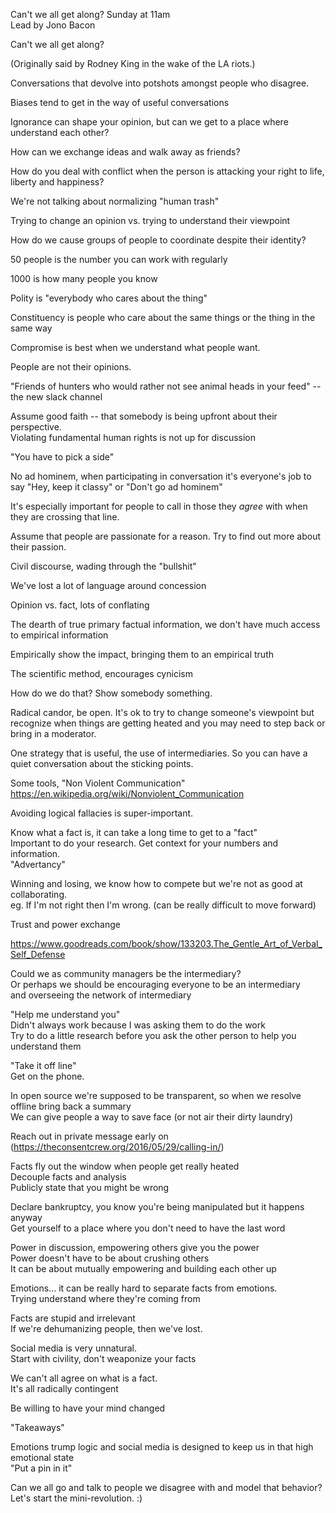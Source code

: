 Can't we all get along? Sunday at 11am  
Lead by Jono Bacon  

Can't we all get along?  

(Originally said by Rodney King in the wake of the LA riots.)  

Conversations that devolve into potshots amongst people who disagree.   

Biases tend to get in the way of useful conversations  

Ignorance can shape your opinion, but can we get to a place where understand each other?  

How can we exchange ideas and walk away as friends?  

How do you deal with conflict when the person is attacking your right to life, liberty and happiness?  

We're not talking about normalizing "human trash"   

Trying to change an opinion vs. trying to understand their viewpoint  

How do we cause groups of people to coordinate despite their identity?   

50 people is the number you can work with regularly  

1000 is how many people you know  

Polity is "everybody who cares about the thing"  

Constituency is people who care about the same things or the thing in the same way  

Compromise is best when we understand what people want.   

People are not their opinions.  

"Friends of hunters who would rather not see animal heads in your feed" --the new slack channel  

Assume good faith -- that somebody is being upfront about their perspective.   
Violating fundamental human rights is not up for discussion   

"You have to pick a side"   

No ad hominem, when participating in conversation it's everyone's job to say "Hey, keep it classy" or "Don't go ad hominem"  

It's especially important for people to call in those they *agree* with when they are crossing that line.  

Assume that people are passionate for a reason. Try to find out more about their passion.  

Civil discourse, wading through the "bullshit"  

We've lost a lot of language around concession  

Opinion vs. fact, lots of conflating  

The dearth of true primary factual information, we don't have much access to empirical information  

Empirically show the impact, bringing them to an empirical truth  

The scientific method, encourages cynicism  

How do we do that? Show somebody something.   
 
Radical candor, be open. It's ok to try to change someone's viewpoint but recognize when things are getting heated and you may need to step back or bring in a moderator.   

One strategy that is useful, the use of intermediaries. So you can have a quiet conversation about the sticking points.  

Some tools, "Non Violent Communication" https://en.wikipedia.org/wiki/Nonviolent_Communication  

Avoiding logical fallacies is super-important.  

Know what a fact is, it can take a long time to get to a "fact"  
Important to do your research. Get context for your numbers and information.  
"Advertancy"  

Winning and losing, we know how to compete but we're not as good at collaborating.  
eg. If I'm not right then I'm wrong. (can be really difficult to move forward)  

Trust and power exchange  

https://www.goodreads.com/book/show/133203.The_Gentle_Art_of_Verbal_Self_Defense  

Could we as community managers be the intermediary?  
Or perhaps we should be encouraging everyone to be an intermediary  
and overseeing the network of intermediary  

"Help me understand you"  
Didn't always work because I was asking them to do the work  
Try to do a little research before you ask the other person to help you understand them  

"Take it off line"  
Get on the phone.   

In open source we're supposed to be transparent, so when we resolve offline bring back a summary  
We can give people a way to save face (or not air their dirty laundry)  

Reach out in private message early on  
(https://theconsentcrew.org/2016/05/29/calling-in/)  

Facts fly out the window when people get really heated  
Decouple facts and analysis  
Publicly state that you might be wrong  

Declare bankruptcy, you know you're being manipulated but it happens anyway  
Get yourself to a place where you don't need to have the last word  

Power in discussion, empowering others give you the power  
Power doesn't have to be about crushing others  
It can be about mutually empowering and building each other up  

Emotions... it can be really hard to separate facts from emotions.  
Trying understand where they're coming from  

Facts are stupid and irrelevant  
If we're dehumanizing people, then we've lost.   

Social media is very unnatural.  
Start with civility, don't weaponize your facts  

We can't all agree on what is a fact.  
It's all radically contingent  

Be willing to have your mind changed  

"Takeaways"  

Emotions trump logic and social media is designed to keep us in that high emotional state  
"Put a pin in it"   

Can we all go and talk to people we disagree with and model that behavior?  
Let's start the mini-revolution. :)  
